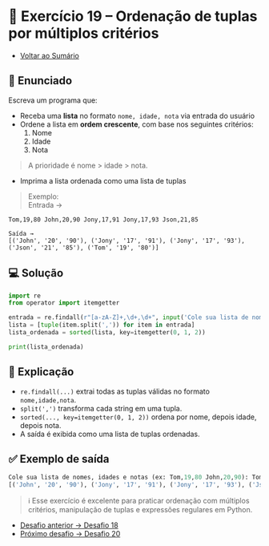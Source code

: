 # 🐍 Exercício 19 – Ordenação de tuplas por múltiplos critérios

- [Voltar ao Sumário](../SUMARIO.md)  

## 🧩 Enunciado

Escreva um programa que:

- Receba uma **lista** no formato `nome, idade, nota` via entrada do usuário  
- Ordene a lista em **ordem crescente**, com base nos seguintes critérios:
  1. Nome
  2. Idade
  3. Nota

> A prioridade é nome > idade > nota.

- Imprima a lista ordenada como uma lista de tuplas

> Exemplo:  
Entrada →  
```
Tom,19,80 John,20,90 Jony,17,91 Jony,17,93 Json,21,85
```  
```
Saída →  
[('John', '20', '90'), ('Jony', '17', '91'), ('Jony', '17', '93'), ('Json', '21', '85'), ('Tom', '19', '80')]
```

## 💻 Solução

```python
import re
from operator import itemgetter

entrada = re.findall(r"[a-zA-Z]+,\d+,\d+", input('Cole sua lista de nomes, idades e notas (ex: Tom,19,80 John,20,90): '))
lista = [tuple(item.split(',')) for item in entrada]
lista_ordenada = sorted(lista, key=itemgetter(0, 1, 2))

print(lista_ordenada)
```

## 🧠 Explicação

- `re.findall(...)` extrai todas as tuplas válidas no formato `nome,idade,nota`.
- `split(',')` transforma cada string em uma tupla.
- `sorted(..., key=itemgetter(0, 1, 2))` ordena por nome, depois idade, depois nota.
- A saída é exibida como uma lista de tuplas ordenadas.

## ✅ Exemplo de saída

```python
Cole sua lista de nomes, idades e notas (ex: Tom,19,80 John,20,90): Tom,19,80 John,20,90 Jony,17,91 Jony,17,93 Json,21,85
[('John', '20', '90'), ('Jony', '17', '91'), ('Jony', '17', '93'), ('Json', '21', '85'), ('Tom', '19', '80')]
```

> ℹ️ Esse exercício é excelente para praticar ordenação com múltiplos critérios, manipulação de tuplas e expressões regulares em Python.

- [Desafio anterior → Desafio 18](./desafio_18.md)  
- [Próximo desafio → Desafio 20](./desafio_20.md)